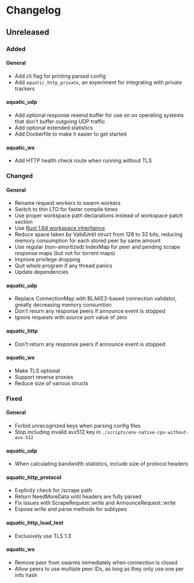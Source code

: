 # Changelog

## Unreleased

### Added

#### General

* Add cli flag for printing parsed config
* Add `aquatic_http_private`, an experiment for integrating with private trackers

#### aquatic_udp

* Add optional response resend buffer for use on on operating systems that
  don't buffer outgoing UDP traffic
* Add optional extended statistics
* Add Dockerfile to make it easier to get started

#### aquatic_ws

* Add HTTP health check route when running without TLS

### Changed

#### General

* Rename request workers to swarm workers
* Switch to thin LTO for faster compile times
* Use proper workspace path declarations instead of workspace patch section
* Use [Rust 1.64 workspace inheritance](https://blog.rust-lang.org/2022/09/22/Rust-1.64.0.html)
* Reduce space taken by ValidUntil struct from 128 to 32 bits, reducing memory
  consumption for each stored peer by same amount
* Use regular (non-amortized) IndexMap for peer and pending scrape response
  maps (but not for torrent maps)
* Improve privilege dropping
* Quit whole program if any thread panics
* Update dependencies

#### aquatic_udp

* Replace ConnectionMap with BLAKE3-based connection validator, greatly
  decreasing memory consumtion
* Don't return any response peers if announce event is stopped
* Ignore requests with source port value of zero

#### aquatic_http

* Don't return any response peers if announce event is stopped

#### aquatic_ws

* Make TLS optional
* Support reverse proxies
* Reduce size of various structs

### Fixed

#### General

* Forbid unrecognized keys when parsing config files
* Stop including invalid avx512 key in `./scripts/env-native-cpu-without-avx-512`

#### aquatic_udp

* When calculating bandwidth statistics, include size of protocol headers

#### aquatic_http_protocol

* Explicity check for /scrape path
* Return NeedMoreData until headers are fully parsed
* Fix issues with ScrapeRequest::write and AnnounceRequest::write
* Expose write and parse methods for subtypes

#### aquatic_http_load_test

* Exclusively use TLS 1.3

#### aquatic_ws

* Remove peer from swarms immediately when connection is closed
* Allow peers to use multiple peer IDs, as long as they only use one per info hash
